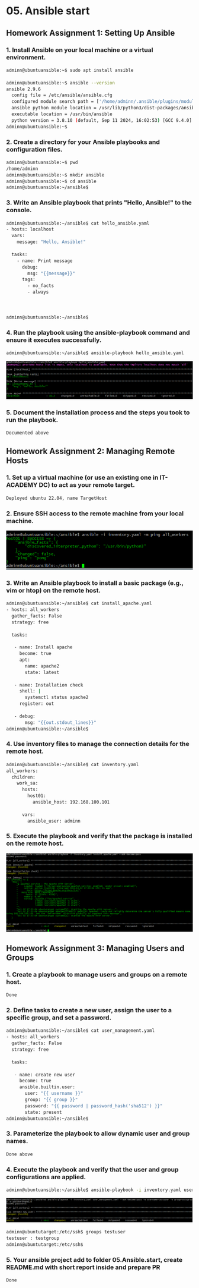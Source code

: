 # 05. Ansible start
## Homework Assignment 1: Setting Up Ansible
### 1. Install Ansible on your local machine or a virtual environment.
```bash
adminn@ubuntuansible:~$ sudo apt install ansible

adminn@ubuntuansible:~$ ansible --version
ansible 2.9.6
  config file = /etc/ansible/ansible.cfg
  configured module search path = ['/home/adminn/.ansible/plugins/modules', '/usr/share/ansible/plugins/modules']
  ansible python module location = /usr/lib/python3/dist-packages/ansible
  executable location = /usr/bin/ansible
  python version = 3.8.10 (default, Sep 11 2024, 16:02:53) [GCC 9.4.0]
adminn@ubuntuansible:~$
```
### 2. Create a directory for your Ansible playbooks and configuration files.
```bash
adminn@ubuntuansible:~$ pwd
/home/adminn
adminn@ubuntuansible:~$ mkdir ansible
adminn@ubuntuansible:~$ cd ansible
adminn@ubuntuansible:~/ansible$
```
### 3. Write an Ansible playbook that prints "Hello, Ansible!" to the console.
```bash
adminn@ubuntuansible:~/ansible$ cat hello_ansible.yaml
- hosts: localhost
  vars:
    message: "Hello, Ansible!"

  tasks:
    - name: Print message
      debug:
        msg: "{{message}}"
      tags:
        - no_facts
        - always



adminn@ubuntuansible:~/ansible$
```
### 4. Run the playbook using the ansible-playbook command and ensure it executes successfully.
```bash
adminn@ubuntuansible:~/ansible$ ansible-playbook hello_ansible.yaml
```
![img](img/hello_ansible.png)

### 5. Document the installation process and the steps you took to run the playbook.
```bash
Documented above
```
## Homework Assignment 2: Managing Remote Hosts
### 1. Set up a virtual machine (or use an existing one in IT-ACADEMY DC) to act as your remote target.
```bash
Deployed ubuntu 22.04, name TargetHost
```
### 2. Ensure SSH access to the remote machine from your local machine.

![img](img/ansible_ping.png)

### 3. Write an Ansible playbook to install a basic package (e.g., vim or htop) on the remote host.
```bash
adminn@ubuntuansible:~/ansible$ cat install_apache.yaml
- hosts: all_workers
  gather_facts: False
  strategy: free

  tasks:

   - name: Install apache
     become: true
     apt:
       name: apache2
       state: latest

   - name: Installation check
     shell: |
       systemctl status apache2
     register: out

   - debug:
       msg: "{{out.stdout_lines}}"
adminn@ubuntuansible:~/ansible$
```
### 4. Use inventory files to manage the connection details for the remote host.
```bash
adminn@ubuntuansible:~/ansible$ cat inventory.yaml
all_workers:
  children:
    work_sa:
      hosts:
        host01:
          ansible_host: 192.168.100.101

      vars:
        ansible_user: adminn
```
### 5. Execute the playbook and verify that the package is installed on the remote host.

![img](img/apache_installed.png)

## Homework Assignment 3: Managing Users and Groups
### 1. Create a playbook to manage users and groups on a remote host.
```bash
Done
```
### 2. Define tasks to create a new user, assign the user to a specific group, and set a password.
```bash
adminn@ubuntuansible:~/ansible$ cat user_management.yaml
- hosts: all_workers
  gather_facts: False
  strategy: free

  tasks:

   - name: create new user
     become: true
     ansible.builtin.user:
       user: "{{ username }}"
       group: "{{ group }}"
       password: "{{ password | password_hash('sha512') }}"
       state: present
adminn@ubuntuansible:~/ansible$

```
### 3. Parameterize the playbook to allow dynamic user and group names.
```bash
Done above
```
### 4. Execute the playbook and verify that the user and group configurations are applied.
```bash
adminn@ubuntuansible:~/ansible$ ansible-playbook -i inventory.yaml user_management.yaml --ask-become-pass -e username=testuser -e group=testgroup -e password=qwe123
```
![img](img/new_user.png)

```bash
adminn@ubuntutarget:/etc/ssh$ groups testuser
testuser : testgroup
adminn@ubuntutarget:/etc/ssh$
```
### 5. Your ansible project add to folder 05.Ansible.start, create README.md with short report inside and prepare PR
```bash
Done
```